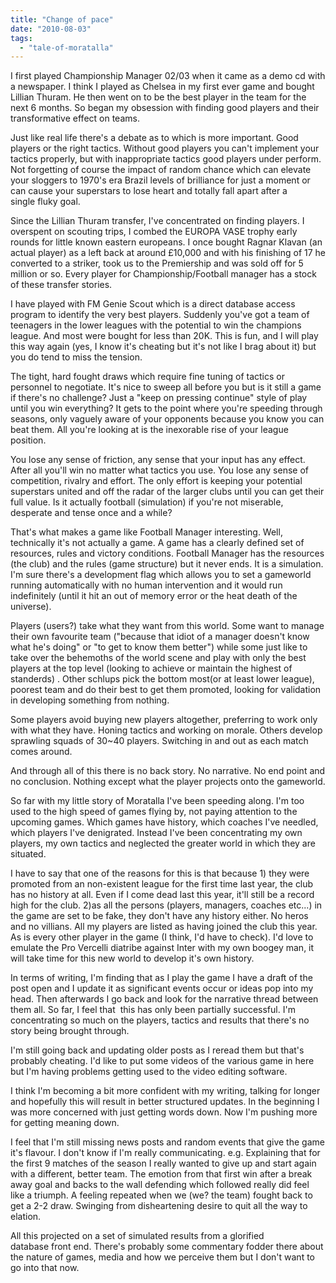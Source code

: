 ```yaml
---
title: "Change of pace"
date: "2010-08-03"
tags: 
  - "tale-of-moratalla"
---
```


I first played Championship Manager 02/03 when it came as a demo cd with a newspaper. I think I played as Chelsea in my first ever game and bought Lillian Thuram. He then went on to be the best player in the team for the next 6 months. So began my obsession with finding good players and their transformative effect on teams.

Just like real life there's a debate as to which is more important. Good players or the right tactics. Without good players you can't implement your tactics properly, but with inappropriate tactics good players under perform. Not forgetting of course the impact of random chance which can elevate your sloggers to 1970's era Brazil levels of brilliance for just a moment or can cause your superstars to lose heart and totally fall apart after a single fluky goal.

Since the Lillian Thuram transfer, I've concentrated on finding players. I overspent on scouting trips, I combed the EUROPA VASE trophy early rounds for little known eastern europeans. I once bought Ragnar Klavan (an actual player) as a left back at around £10,000 and with his finishing of 17 he converted to a striker, took us to the Premiership and was sold off for 5 million or so. Every player for Championship/Football manager has a stock of these transfer stories.

I have played with FM Genie Scout which is a direct database access program to identify the very best players. Suddenly you've got a team of teenagers in the lower leagues with the potential to win the champions league. And most were bought for less than 20K. This is fun, and I will play this way again (yes, I know it's cheating but it's not like I brag about it) but you do tend to miss the tension.

The tight, hard fought draws which require fine tuning of tactics or personnel to negotiate. It's nice to sweep all before you but is it still a game if there's no challenge? Just a "keep on pressing continue" style of play until you win everything? It gets to the point where you're speeding through seasons, only vaguely aware of your opponents because you know you can beat them. All you're looking at is the inexorable rise of your league position.

You lose any sense of friction, any sense that your input has any effect. After all you'll win no matter what tactics you use. You lose any sense of competition, rivalry and effort. The only effort is keeping your potential superstars united and off the radar of the larger clubs until you can get their full value. Is it actually football (simulation) if you're not miserable, desperate and tense once and a while?

That's what makes a game like Football Manager interesting. Well, technically it's not actually a game. A game has a clearly defined set of resources, rules and victory conditions. Football Manager has the resources (the club) and the rules (game structure) but it never ends. It is a simulation. I'm sure there's a development flag which allows you to set a gameworld running automatically with no human intervention and it would run indefinitely (until it hit an out of memory error or the heat death of the universe).

Players (users?) take what they want from this world. Some want to manage their own favourite team ("because that idiot of a manager doesn't know what he's doing" or "to get to know them better") while some just like to take over the behemoths of the world scene and play with only the best players at the top level (looking to achieve or maintain the highest of standerds) . Other schlups pick the bottom most(or at least lower league), poorest team and do their best to get them promoted, looking for validation in developing something from nothing.

Some players avoid buying new players altogether, preferring to work only with what they have. Honing tactics and working on morale. Others develop sprawling squads of 30~40 players. Switching in and out as each match comes around.

And through all of this there is no back story. No narrative. No end point and no conclusion. Nothing except what the player projects onto the gameworld.

So far with my little story of Moratalla I've been speeding along. I'm too used to the high speed of games flying by, not paying attention to the upcoming games. Which games have history, which coaches I've needled, which players I've denigrated. Instead I've been concentrating my own players, my own tactics and neglected the greater world in which they are situated.

I have to say that one of the reasons for this is that because 1) they were promoted from an non-existent league for the first time last year, the club has no history at all. Even if I come dead last this year, it'll still be a record high for the club. 2)as all the persons (players, managers, coaches etc...) in the game are set to be fake, they don't have any history either. No heros and no villians. All my players are listed as having joined the club this year. As is every other player in the game (I think, I'd have to check). I'd love to emulate the Pro Vercelli diatribe against Inter with my own boogey man, it will take time for this new world to develop it's own history.

In terms of writing, I'm finding that as I play the game I have a draft of the post open and I update it as significant events occur or ideas pop into my head. Then afterwards I go back and look for the narrative thread between them all. So far, I feel that  this has only been partially successful. I'm concentrating so much on the players, tactics and results that there's no story being brought through.

I'm still going back and updating older posts as I reread them but that's probably cheating. I'd like to put some videos of the various game in here but I'm having problems getting used to the video editing software.

I think I'm becoming a bit more confident with my writing, talking for longer and hopefully this will result in better structured updates. In the beginning I was more concerned with just getting words down. Now I'm pushing more for getting meaning down.

I feel that I'm still missing news posts and random events that give the game it's flavour. I don't know if I'm really communicating. e.g. Explaining that for the first 9 matches of the season I really wanted to give up and start again with a different, better team. The emotion from that first win after a break away goal and backs to the wall defending which followed really did feel like a triumph. A feeling repeated when we (we? the team) fought back to get a 2-2 draw. Swinging from disheartening desire to quit all the way to elation.

All this projected on a set of simulated results from a glorified database front end. There's probably some commentary fodder there about the nature of games, media and how we perceive them but I don't want to go into that now.
